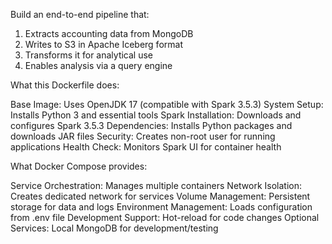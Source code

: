 Build an end-to-end pipeline that:
1. Extracts accounting data from MongoDB
2. Writes to S3 in Apache Iceberg format
3. Transforms it for analytical use
4. Enables analysis via a query engine



What this Dockerfile does:

Base Image: Uses OpenJDK 17 (compatible with Spark 3.5.3)
System Setup: Installs Python 3 and essential tools
Spark Installation: Downloads and configures Spark 3.5.3
Dependencies: Installs Python packages and downloads JAR files
Security: Creates non-root user for running applications
Health Check: Monitors Spark UI for container health


What Docker Compose provides:

Service Orchestration: Manages multiple containers
Network Isolation: Creates dedicated network for services
Volume Management: Persistent storage for data and logs
Environment Management: Loads configuration from .env file
Development Support: Hot-reload for code changes
Optional Services: Local MongoDB for development/testing